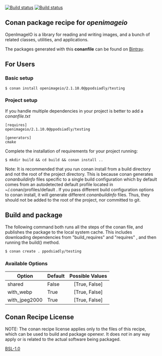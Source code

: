 [![Build status](https://ci.appveyor.com/api/projects/status/x2xag9l8bsh0jgd2?svg=true)](https://ci.appveyor.com/project/p-podsiadly/conan-openimageio)
[![Build status](https://api.travis-ci.org/p-podsiadly/conan-openimageio.svg)](https://travis-ci.org/p-podsiadly/conan-openimageio)


## Conan package recipe for *openimageio*

OpenImageIO is a library for reading and writing images, and a bunch of related classes, utilities, and applications.

The packages generated with this **conanfile** can be found on [Bintray](https://bintray.com/ppodsiadly/conan/openimageio%3Aconan).


## For Users

### Basic setup

    $ conan install openimageio/2.1.10.0@ppodsiadly/testing

### Project setup

If you handle multiple dependencies in your project is better to add a *conanfile.txt*

    [requires]
    openimageio/2.1.10.0@ppodsiadly/testing

    [generators]
    cmake

Complete the installation of requirements for your project running:

    $ mkdir build && cd build && conan install ..

Note: It is recommended that you run conan install from a build directory and not the root of the project directory.  This is because conan generates *conanbuildinfo* files specific to a single build configuration which by default comes from an autodetected default profile located in ~/.conan/profiles/default .  If you pass different build configuration options to conan install, it will generate different *conanbuildinfo* files.  Thus, they should not be added to the root of the project, nor committed to git.


## Build and package

The following command both runs all the steps of the conan file, and publishes the package to the local system cache.  This includes downloading dependencies from "build_requires" and "requires" , and then running the build() method.

    $ conan create . ppodsiadly/testing


### Available Options
| Option        | Default           | Possible Values |
| ------------- |:----------------- |:---------------:|
| shared        | False             | [True, False]   |
| with_webp     | True              | [True, False]   |
| with_jpeg2000 | True              | [True, False]   |


## Conan Recipe License

NOTE: The conan recipe license applies only to the files of this recipe, which can be used to build and package openexr.
It does *not* in any way apply or is related to the actual software being packaged.

[BSL-1.0](LICENSE)